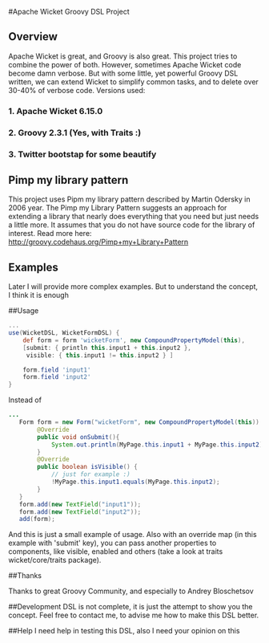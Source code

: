 #Apache Wicket Groovy DSL Project

## Overview
Apache Wicket is great, and Groovy is also great. This project tries to combine the power of both. However, sometimes Apache Wicket code become damn verbose.
But with some little, yet powerful Groovy DSL written, we can extend Wicket to simplify common tasks, and to delete over 30-40% of verbose code.
Versions used:
### 1. Apache Wicket 6.15.0
### 2. Groovy 2.3.1 (Yes, with Traits :)
### 3. Twitter bootstap for some beautify

## Pimp my library pattern
This project uses Pipm my library pattern described by Martin Odersky in 2006 year. The Pimp my Library Pattern suggests an approach for extending a library that nearly does everything that you need but just needs a little more. It assumes that you do not have source code for the library of interest.
Read more here: http://groovy.codehaus.org/Pimp+my+Library+Pattern

## Examples

Later I will provide more complex examples. But to understand the concept, I think it is enough

##Usage
```groovy
...
use(WicketDSL, WicketFormDSL) {
    def form = form 'wicketForm', new CompoundPropertyModel(this),
    [submit: { println this.input1 + this.input2 },
     visible: { this.input1 != this.input2 } ]

    form.field 'input1'
    form.field 'input2'
}
```
Instead of
```java
...
   Form form = new Form("wicketForm", new CompoundPropertyModel(this)) {
        @Override
        public void onSubmit(){
            System.out.println(MyPage.this.input1 + MyPage.this.input2);
        }
        @Override
        public boolean isVisible() {
            // just for example :)
            !MyPage.this.input1.equals(MyPage.this.input2);
        }
   }
   form.add(new TextField("input1"));
   form.add(new TextField("input2"));
   add(form);
```

And this is just a small example of usage. Also with an override map (in this example with 'submit' key), you can pass another properties to components, like
visible, enabled and others (take a look at traits wicket/core/traits package).

##Thanks

Thanks to great Groovy Community, and especially to Andrey Bloschetsov

##Development
DSL is not complete, it is just the attempt to show you the concept.
Feel free to contact me, to advise me how to make this DSL better.

##Help
I need help in testing this DSL, also I need your opinion on this